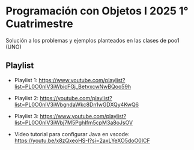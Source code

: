 # Programación con Objetos I 2025 1° Cuatrimestre

Solución a los problemas y ejemplos planteados en las clases de poo1 (UNO)

## Playlist

- Playlist 1: https://www.youtube.com/playlist?list=PL0O0nlV3iWbicFGj_BetvxcwNwBQoo59h
- Playlist 2: https://youtube.com/playlist?list=PL0O0nlV3iWbgndaWkc8Dn1wGDXQy4KwQ6
- Playlist 3: https://www.youtube.com/playlist?list=PL0O0nlV3iWbj7M5PghIfm5cpM3a8oJsOV

- Video tutorial para configurar Java en vscode:
  https://youtu.be/x8zQxeoHS-I?si=2axLYeXO5doO0ICF
